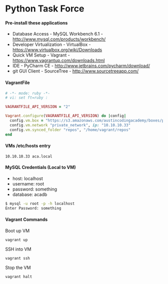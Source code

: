 Python Task Force
===============

#### Pre-install these applications
* Database Access - MySQL Workbench 6.1 - http://www.mysql.com/products/workbench/
* Developer Virtualization - VirtualBox - https://www.virtualbox.org/wiki/Downloads
* Quick VM Setup - Vagrant - https://www.vagrantup.com/downloads.html
* IDE - PyCharm CE - http://www.jetbrains.com/pycharm/download/
* git GUI Client - SourceTree - http://www.sourcetreeapp.com/

#### VagrantFile
```ruby
# -*- mode: ruby -*-
# vi: set ft=ruby :

VAGRANTFILE_API_VERSION = "2"

Vagrant.configure(VAGRANTFILE_API_VERSION) do |config|
  config.vm.box = "https://s3.amazonaws.com/austincodingacademy/boxes/pyVagrant.box"
  config.vm.network "private_network", ip: "10.10.10.33"
  config.vm.synced_folder "repos", "/home/vagrant/repos"
end
```

#### VMs /etc/hosts entry
```
10.10.10.33 aca.local
```
#### MySQL Credentials (Local to VM)
* host: localhost
* username: root
* password: something
* database: acadb
```bash
$ mysql -u root -p -h localhost
Enter Password: something
```

#### Vagrant Commands
Boot up VM
```
vagrant up
```
SSH into VM
```
vagrant ssh
```
Stop the VM
```
vagrant halt
```
